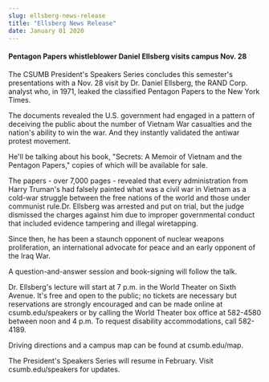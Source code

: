 ```yaml
---
slug: ellsberg-news-release
title: "Ellsberg News Release"
date: January 01 2020
---
```


 
<h4>Pentagon Papers whistleblower Daniel Ellsberg visits campus Nov. 28</h4>
<p>
  The CSUMB President's Speakers Series concludes this semester's presentations
  with a Nov. 28 visit by Dr. Daniel Ellsberg, the RAND Corp. analyst who, in
  1971, leaked the classified Pentagon Papers to the New York Times.
</p>
<p>
  The documents revealed the U.S. government had engaged in a pattern of
  deceiving the public about the number of Vietnam War casualties and the
  nation's ability to win the war. And they instantly validated the antiwar
  protest movement.
</p>
<p>
  He'll be talking about his book, "Secrets: A Memoir of Vietnam and the
  Pentagon Papers," copies of which will be available for sale.
</p>
<p>
  The papers - over 7,000 pages - revealed that every administration from Harry
  Truman's had falsely painted what was a civil war in Vietnam as a cold-war
  struggle between the free nations of the world and those under communist
  rule.Dr. Ellsberg was arrested and put on trial, but the judge dismissed the
  charges against him due to improper governmental conduct that included
  evidence tampering and illegal wiretapping.
</p>
<p>
  Since then, he has been a staunch opponent of nuclear weapons proliferation,
  an international advocate for peace and an early opponent of the Iraq War.
</p>
<p>A question-and-answer session and book-signing will follow the talk.</p>
<p>
  Dr. Ellsberg's lecture will start at 7 p.m. in the World Theater on Sixth
  Avenue. It's free and open to the public; no tickets are necessary but
  reservations are strongly encouraged and can be made online at
  csumb.edu/speakers or by calling the World Theater box office at 582-4580
  between noon and 4 p.m. To request disability accommodations, call 582-4189.
</p>
<p>Driving directions and a campus map can be found at csumb.edu/map.</p>
<p>
  The President's Speakers Series will resume in February. Visit
  csumb.edu/speakers for updates.
</p>
 
